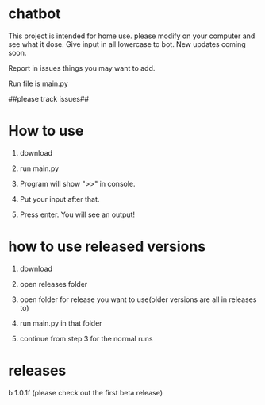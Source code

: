 # chatbot

This project is intended for home use.
please modify on your computer and see what it dose.
Give input in all lowercase to bot.
New updates coming soon.

Report in issues things you may want to add.

Run file is main.py

##please track issues##

# How to use
1. download

2. run main.py

3. Program will show ">>" in console.

4. Put your input after that.

5. Press enter. You will see an output!

# how to use released versions
1. download

2. open releases folder

3. open folder for release you want to use(older versions are all in releases to)

4. run main.py in that folder

5. continue from step 3 for the normal runs

# releases
b 1.0.1f (please check out the first beta release)
